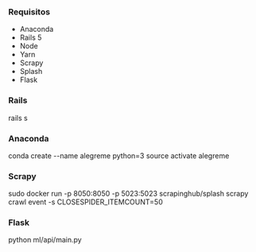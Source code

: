 ### Requisitos
- Anaconda
- Rails 5
- Node
- Yarn
- Scrapy
- Splash
- Flask


### Rails
rails s


### Anaconda
conda create --name alegreme python=3
source activate alegreme


### Scrapy
sudo docker run -p 8050:8050 -p 5023:5023 scrapinghub/splash
scrapy crawl event -s CLOSESPIDER_ITEMCOUNT=50


### Flask
python ml/api/main.py
